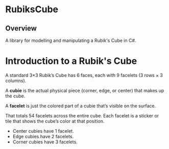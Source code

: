 # RubiksCube

## Overview
A library for modelling and manipulating a Rubik's Cube in C#.

# Introduction to a Rubik's Cube

A standard 3×3 Rubik’s Cube has 6 faces, each with 9 facelets (3 rows × 3 columns).

A **cubie** is the actual physical piece (corner, edge, or center) that makes up the cube.

A **facelet** is just the colored part of a cubie that’s visible on the surface.

That totals 54 facelets across the entire cube.
Each facelet is a sticker or tile that shows the cube’s color at that position.

- Center cubies have 1 facelet.
- Edge cubies have 2 facelets.
- Corner cubies have 3 facelets.
